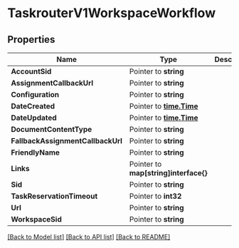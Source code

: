 # TaskrouterV1WorkspaceWorkflow

## Properties

Name | Type | Description | Notes
------------ | ------------- | ------------- | -------------
**AccountSid** | Pointer to **string** |  |
**AssignmentCallbackUrl** | Pointer to **string** |  |
**Configuration** | Pointer to **string** |  |
**DateCreated** | Pointer to [**time.Time**](time.Time.md) |  |
**DateUpdated** | Pointer to [**time.Time**](time.Time.md) |  |
**DocumentContentType** | Pointer to **string** |  |
**FallbackAssignmentCallbackUrl** | Pointer to **string** |  |
**FriendlyName** | Pointer to **string** |  |
**Links** | Pointer to **map[string]interface{}** |  |
**Sid** | Pointer to **string** |  |
**TaskReservationTimeout** | Pointer to **int32** |  |
**Url** | Pointer to **string** |  |
**WorkspaceSid** | Pointer to **string** |  |

[[Back to Model list]](../README.md#documentation-for-models) [[Back to API list]](../README.md#documentation-for-api-endpoints) [[Back to README]](../README.md)


